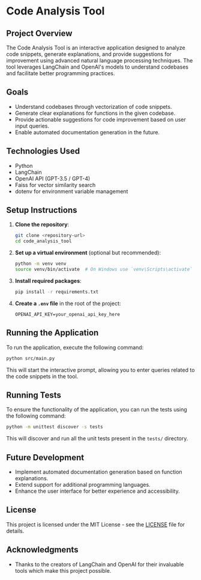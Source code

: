 # Code Analysis Tool

## Project Overview

The Code Analysis Tool is an interactive application designed to analyze code snippets, generate explanations, and provide suggestions for improvement using advanced natural language processing techniques. The tool leverages LangChain and OpenAI's models to understand codebases and facilitate better programming practices.

## Goals

- Understand codebases through vectorization of code snippets.
- Generate clear explanations for functions in the given codebase.
- Provide actionable suggestions for code improvement based on user input queries.
- Enable automated documentation generation in the future.

## Technologies Used

- Python
- LangChain
- OpenAI API (GPT-3.5 / GPT-4)
- Faiss for vector similarity search
- dotenv for environment variable management

## Setup Instructions

1. **Clone the repository**:
   ```bash
   git clone <repository-url>
   cd code_analysis_tool
   ```

2. **Set up a virtual environment** (optional but recommended):
   ```bash
   python -m venv venv
   source venv/bin/activate  # On Windows use `venv\Scripts\activate`
   ```

3. **Install required packages**:
   ```bash
   pip install -r requirements.txt
   ```

4. **Create a `.env` file** in the root of the project:
   ```plaintext
   OPENAI_API_KEY=your_openai_api_key_here
   ```

## Running the Application

To run the application, execute the following command:

```bash
python src/main.py
```

This will start the interactive prompt, allowing you to enter queries related to the code snippets in the tool.

## Running Tests

To ensure the functionality of the application, you can run the tests using the following command:

```bash
python -m unittest discover -s tests
```

This will discover and run all the unit tests present in the `tests/` directory.

## Future Development

- Implement automated documentation generation based on function explanations.
- Extend support for additional programming languages.
- Enhance the user interface for better experience and accessibility.

## License

This project is licensed under the MIT License - see the [LICENSE](LICENSE) file for details.

## Acknowledgments

- Thanks to the creators of LangChain and OpenAI for their invaluable tools which make this project possible.